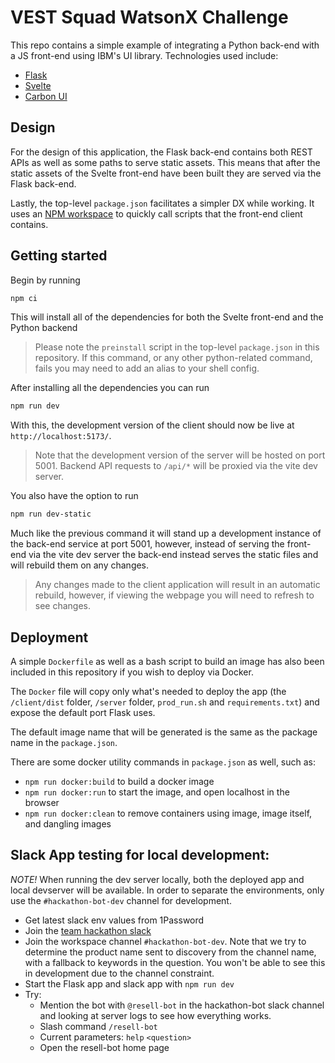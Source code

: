 # VEST Squad WatsonX Challenge

This repo contains a simple example of integrating a Python back-end with a JS front-end using IBM's UI library. Technologies used include:

- [Flask](https://flask.palletsprojects.com/en/2.3.x/)
- [Svelte](https://svelte.dev/)
- [Carbon UI](https://carbon-components-svelte.onrender.com/)

## Design

For the design of this application, the Flask back-end contains both REST APIs as well as some paths to serve static assets. This means that after the static assets of the Svelte front-end have been built they are served via the Flask back-end.

Lastly, the top-level `package.json` facilitates a simpler DX while working. It uses an [NPM workspace](https://docs.npmjs.com/cli/v7/using-npm/workspaces) to quickly call scripts that the front-end client contains.

## Getting started

Begin by running

```bash
npm ci
```

This will install all of the dependencies for both the Svelte front-end and the Python backend

> Please note the `preinstall` script in the top-level `package.json` in this repository. If this command, or any other python-related command, fails you may need to add an alias to your shell config.

After installing all the dependencies you can run

```bash
npm run dev
```

With this, the development version of the client should now be live at `http://localhost:5173/`.

> Note that the development version of the server will be hosted on port 5001. Backend API requests to `/api/*` will be proxied via the vite dev server.

You also have the option to run

```bash
npm run dev-static
```

Much like the previous command it will stand up a development instance of the back-end service at port 5001, however, instead of serving the front-end via the vite dev server the back-end instead serves the static files and will rebuild them on any changes. 

> Any changes made to the client application will result in an automatic rebuild, however, if viewing the webpage you will need to refresh to see changes.

## Deployment

A simple `Dockerfile` as well as a bash script to build an image has also been included in this repository if you wish to deploy via Docker.

The `Docker` file will copy only what's needed to deploy the app (the `/client/dist` folder, `/server` folder, `prod_run.sh` and `requirements.txt`) and expose the default port Flask uses.

The default image name that will be generated is the same as the package name in the `package.json`.

There are some docker utility commands in `package.json` as well, such as:
- `npm run docker:build` to build a docker image
- `npm run docker:run` to start the image, and open localhost in the browser
- `npm run docker:clean` to remove containers using image, image itself, and dangling images

## Slack App testing for local development:

*NOTE!* When running the dev server locally, both the deployed app and local devserver will be available. In order to separate the environments, only use the `#hackathon-bot-dev` channel for development.

- Get latest slack env values from 1Password
- Join the [team hackathon slack](https://join.slack.com/t/resell-lab-ibm/shared_invite/zt-20ehtfi1f-1zUl2F6_xlV0NS7EDeJSVg)
- Join the workspace channel `#hackathon-bot-dev`. Note that we try to determine the product name sent to discovery from the channel name, with a fallback to keywords in the question. You won't be able to see this in development due to the channel constraint.
- Start the Flask app and slack app with `npm run dev`
- Try:
  - Mention the bot with `@resell-bot` in the hackathon-bot slack channel and looking at server logs to see how everything works.
  - Slash command `/resell-bot`
  - Current parameters: `help` `<question>`
  - Open the resell-bot home page
